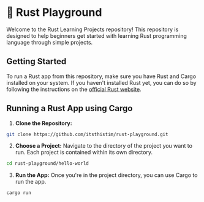 # 🦀 Rust Playground
Welcome to the Rust Learning Projects repository! This repository is designed to help beginners get started with learning Rust programming language through simple projects.

## Getting Started
To run a Rust app from this repository, make sure you have Rust and Cargo installed on your system. If you haven't installed Rust yet, you can do so by following the instructions on the [official Rust website](https://www.rust-lang.org/learn/get-started).

## Running a Rust App using Cargo
1. **Clone the Repository:**
```bash
git clone https://github.com/itsthistim/rust-playground.git
``` 

2. **Choose a Project:** Navigate to the directory of the project you want to run. Each project is contained within its own directory.
```bash
cd rust-playground/hello-world
```

3. **Run the App:** Once you're in the project directory, you can use Cargo to run the app.
```bash
cargo run
```
